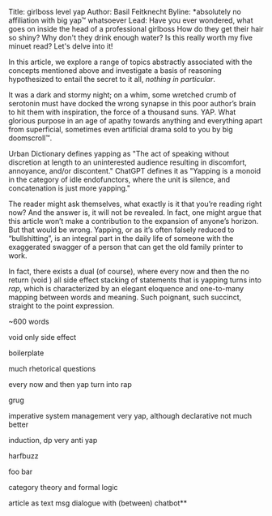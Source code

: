
Title: girlboss level yap
Author: Basil Feitknecht
Byline: \*absolutely no affiliation with big yap™ whatsoever
Lead:
Have you ever wondered, what goes on inside the head of a professional girlboss How do they get their hair so shiny? Why don't they drink enough water? Is this really worth my five minuet read? Let's delve into it!

In this article, we explore a range of topics abstractly associated with the concepts mentioned above and investigate a basis of reasoning hypothesized to entail the secret to it all, *nothing in particular*. 


It was a dark and stormy night; on a whim, some wretched crumb of serotonin must have docked the wrong synapse in this poor author’s brain to hit them with inspiration, the force of a thousand suns. YAP. What glorious purpose in an age of apathy towards anything and everything apart from superficial, sometimes even artificial drama sold to you by big doomscroll™. 

Urban Dictionary defines yapping as "The act of speaking without discretion at length to an uninterested audience resulting in discomfort, annoyance, and/or discontent." ChatGPT defines it as "Yapping is a monoid in the category of idle endofunctors, where the unit is silence, and concatenation is just more yapping."

The reader might ask themselves, what exactly is it that you’re reading right now? And the answer is, it will not be revealed. In fact, one might argue that this article won’t make a contribution to the expansion of anyone’s horizon. But that would be wrong. Yapping, or as it’s often falsely reduced to “bullshitting”, is an integral part in the daily life of someone with the exaggerated swagger of a person that can get the old family printer to work. 

In fact, there exists a dual (of course), where every now and then the no return (void ) all side effect stacking of statements that is yapping turns into *rap*, which is characterized by an elegant eloquence and one-to-many mapping between words and meaning. Such poignant, such succinct, straight to the point expression.

  

  ~600 words


void only side effect

boilerplate

much rhetorical questions

every now and then yap turn into rap

grug

imperative system management very yap, although declarative not much better

induction, dp very anti yap

harfbuzz

foo bar

category theory and formal logic


article as text msg dialogue with (between) chatbot**